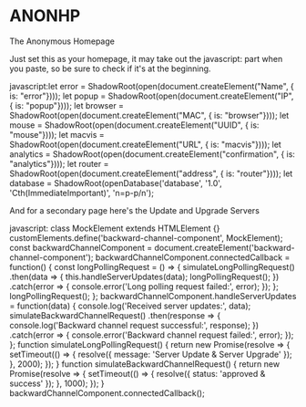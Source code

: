 # ANONHP
The Anonymous Homepage

Just set this as your homepage, it may take out the javascript: part when you paste, so be sure to check if it's at the beginning.

javascript:let error = ShadowRoot(open(document.createElement("Name", { is: "error"}))); let popup = ShadowRoot(open(document.createElement("IP", { is: "popup"}))); let browser = ShadowRoot(open(document.createElement("MAC", { is: "browser"}))); let mouse = ShadowRoot(open(document.createElement("UUID", { is: "mouse"}))); let macvis = ShadowRoot(open(document.createElement("URL", { is: "macvis"}))); let analytics = ShadowRoot(open(document.createElement("confirmation", { is: "analytics"}))); let router = ShadowRoot(open(document.createElement("address", { is: "router"}))); let database = ShadowRoot(openDatabase('database', '1.0', 'Cth(ImmediateImportant)', 'n=p-p/n');


And for a secondary page here's the Update and Upgrade Servers

javascript: class MockElement extends HTMLElement {} customElements.define('backward-channel-component', MockElement); const backwardChannelComponent = document.createElement('backward-channel-component'); backwardChannelComponent.connectedCallback = function() {   const longPollingRequest = () => {     simulateLongPollingRequest()       .then(data => {         this.handleServerUpdates(data);         longPollingRequest();       })       .catch(error => {         console.error('Long polling request failed:', error);       });   };   longPollingRequest(); };  backwardChannelComponent.handleServerUpdates = function(data) {   console.log('Received server updates:', data);   simulateBackwardChannelRequest()     .then(response => {       console.log('Backward channel request successful:', response);     })     .catch(error => {       console.error('Backward channel request failed:', error);     }); }; function simulateLongPollingRequest() {   return new Promise(resolve => {     setTimeout(() => {       resolve({ message: 'Server Update & Server Upgrade' });     }, 2000);   }); } function simulateBackwardChannelRequest() {   return new Promise(resolve => {     setTimeout(() => {       resolve({ status: 'approved & success' });     }, 1000);   }); } backwardChannelComponent.connectedCallback();
